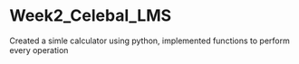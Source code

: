 # Week2_Celebal_LMS
Created a simle calculator using python, implemented functions to perform every operation
